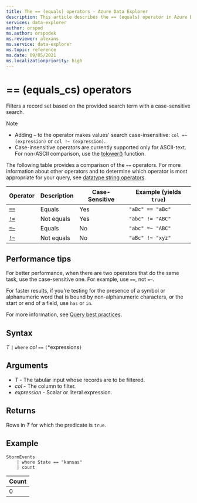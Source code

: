 ```yaml
---
title: The == (equals) operators - Azure Data Explorer
description: This article describes the == (equals) operator in Azure Data Explorer.
services: data-explorer
author: orspod
ms.author: orspodek
ms.reviewer: alexans
ms.service: data-explorer
ms.topic: reference
ms.date: 09/05/2021
ms.localizationpriority: high
---
```

# == (equals_cs) operators

Filters a record set based on the provided search term with a case-sensitive search.

> [!NOTE]
>
> * Adding `~` to the operator makes values' search case-insensitive: `col =~ (expression)` or `col !~ (expression)`.
> * Case-insensitive operators are currently supported only for ASCII-text. For non-ASCII comparison, use the [tolower()](tolowerfunction.md) function.

The following table provides a comparison of the `==` operators. For more information about other operators and to determine which operator is most appropriate for your query, see [datatype string operators](datatypes-string-operators.md).

|Operator   |Description   |Case-Sensitive  |Example (yields `true`)  |
|-----------|--------------|----------------|-------------------------|
|[`==`](equals-cs-operator.md)|Equals |Yes|`"aBc" == "aBc"`|
|[`!=`](not-equals-cs-operator.md)|Not equals |Yes |`"abc" != "ABC"`|
|[`=~`](equals-operator.md) |Equals |No |`"abc" =~ "ABC"`|
|[`!~`](not-equals-operator.md) |Not equals |No |`"aBc" !~ "xyz"`|

## Performance tips

For better performance, when there are two operators that do the same task, use the case-sensitive one. For example, use `==`, not `=~`.

For faster results, if you're testing for the presence of a symbol or alphanumeric word that is bound by non-alphanumeric characters, or the start or end of a field, use `has` or `in`. 

For more information, see [Query best practices](best-practices.md).

## Syntax

*T* `|` `where` *col* `==` `(`*expressions`)`

## Arguments

* *T* - The tabular input whose records are to be filtered.
* *col* - The column to filter.
* *expression* - Scalar or literal expression.

## Returns

Rows in *T* for which the predicate is `true`.

## Example

<!-- csl: https://help.kusto.windows.net/Samples -->
```kusto
StormEvents
    | where State == "kansas"
    | count 
```

|Count|
|---|
|0|  